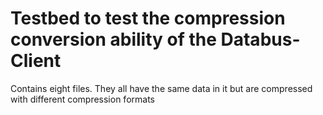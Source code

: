 # Testbed to test the compression conversion ability of the Databus-Client
Contains eight files. They all have the same data in it but are compressed with different compression formats
